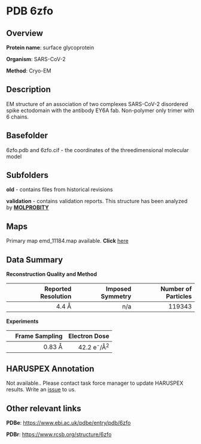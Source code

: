 # PDB 6zfo

## Overview

**Protein name**: surface glycoprotein

**Organism**: SARS-CoV-2

**Method**: Cryo-EM

## Description

EM structure of an association of two complexes SARS-CoV-2 disordered spike ectodomain with the antibody EY6A fab. Non-polymer only trimer with 6 chains. 

## Basefolder

6zfo.pdb and 6zfo.cif - the coordinates of the threedimensional molecular model

## Subfolders



**old** - contains files from historical revisions

**validation** - contains validation reports. This structure has been analyzed by   [**MOLPROBITY**](https://github.com/thorn-lab/coronavirus_structural_task_force/tree/master/pdb/surface_glycoprotein/SARS-CoV-2/6zfo/validation/molprobity)   



## Maps

Primary map emd_11184.map available. **Click** [here](http://ftp.wwpdb.org/pub/emdb/structures/EMD-11184/map/) 

## Data Summary
**Reconstruction Quality and Method**

|   | Reported Resolution | Imposed Symmetry | Number of Particles |
|---|-------------:|----------------:|--------------:|
|   |4.4 Å|n/a|119343|

**Experiments**

|   | Frame Sampling | Electron Dose |
|---|-------------:|----------------:|
|   |0.83 Å|42.2 e<sup>-</sup>/Å<sup>2</sup>|

## HARUSPEX Annotation

Not available.. Please contact task force manager to update HARUSPEX results. Write an [issue](https://github.com/thorn-lab/coronavirus_structural_task_force/issues) to us.

## Other relevant links 
**PDBe**:  https://www.ebi.ac.uk/pdbe/entry/pdb/6zfo
 
**PDBr**: https://www.rcsb.org/structure/6zfo 
